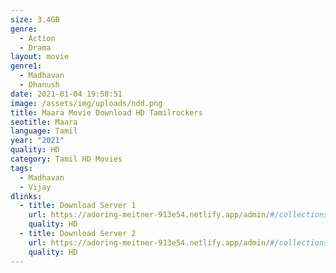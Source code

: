 ```yaml
---
size: 3.4GB
genre:
  - Action
  - Drama
layout: movie
genre1:
  - Madhavan
  - Dhanush
date: 2021-01-04 19:58:51
image: /assets/img/uploads/ndd.png
title: Maara Movie Download HD Tamilrockers
seotitle: Maara
language: Tamil
year: "2021"
quality: HD
category: Tamil HD Movies
tags:
  - Madhavan
  - Vijay
dlinks:
  - title: Download Server 1
    url: https://adoring-meitner-913e54.netlify.app/admin/#/collections/movies/new
    quality: HD
  - title: Download Server 2
    url: https://adoring-meitner-913e54.netlify.app/admin/#/collections/movies/new
    quality: HD
---
```

